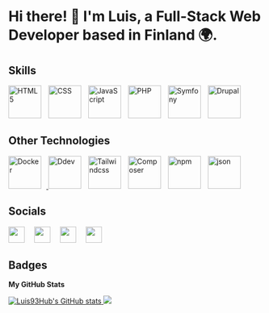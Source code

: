 # Hi there! 👋 I'm Luis, a Full-Stack Web Developer based in Finland 🌍.

## Skills
<p align="left">
  <img src="https://raw.githubusercontent.com/danielcranney/readme-generator/main/public/icons/skills/html5-colored.svg" width="65" height="65" target="_blank" alt="HTML5" style="margin-right: 10px;">
  <img src="https://diziglobalsolution.com/wp-content/uploads/2023/04/logo-css-3-1536.png" width="65" target="_blank" height="65" alt="CSS" style="margin-right: 10px;">
  <img src="https://raw.githubusercontent.com/danielcranney/readme-generator/main/public/icons/skills/javascript-colored.svg" width="65" height="65" target="_blank" alt="JavaScript" style="margin-right: 10px;">
  <img src="https://raw.githubusercontent.com/danielcranney/readme-generator/main/public/icons/skills/php-colored.svg" width="65" height="65" target="_blank" alt="PHP" style="margin-right: 10px;">
  <img src="https://connect.symfony.com/uploads/sln/1991a94e-4351-4af1-88ab-4f17f6d20f45/8697a26e-20ac-429a-8da7-510bf022a7c8.png" width="65" height="65" target="_blank" alt="Symfony" style="margin-right: 10px;">
  <img src="https://www.drupal.org/files/cta/graphic/Drupal_10_2%4072x_0.png" width="65" height="65" target="_blank" alt="Drupal" style="margin-right: 10px;">
</p>

## Other Technologies

<p align="left">
  <a href="https://www.docker.com/"><img src="https://docs.docker.com/assets/favicons/docs@2x.ico" width="65" height="65"  target="_blank" alt="Docker" style="margin-right: 10px;" </a>
   <a href="https://ddev.readthedocs.io/en/stable/"><img src="https://avatars.githubusercontent.com/u/595986?s=200&v=4" width="65" height="65" target="_blank" alt="Ddev" style="margin-right: 10px;"></a>
   <a href="https://tailwindcss.com/"><img src="https://www.drupal.org/files/project-images/screenshot_361.png" width="65" height="65" target="_blank" alt="Tailwindcss" style="margin-right: 10px;"></a>
   <a href="https://getcomposer.org/"><img src="https://getcomposer.org/img/logo-composer-transparent2.png" width="65" height="65" target="_blank" alt="Composer" style="margin-right: 10px;"></a>
   <a href="https://www.npmjs.com/"><img src="https://static-production.npmjs.com/b0f1a8318363185cc2ea6a40ac23eeb2.png" width="65" height="65" target="_blank" alt="npm" style="margin-right: 10px;"></a>
  <a href="https://www.json.org/json-en.html"> <img src="https://www.json.org/img/json160.gif" width="65" height="65" target="_blank" alt="json" style="margin-right: 10px;"></a>
</p>

## Socials

<p align="left">
  <a href="https://www.github.com/Luis93Hub" target="_blank"><img src="https://raw.githubusercontent.com/danielcranney/readme-generator/main/public/icons/socials/github-dark.svg" width="32" height="32" style="margin-right: 15px;"></a> 
  <a href="http://www.instagram.com/luis_hernandez993" target="_blank"><img src="https://raw.githubusercontent.com/danielcranney/readme-generator/main/public/icons/socials/instagram.svg" width="32" height="32" style="margin-right: 15px;"></a> 
  <a href="https://www.linkedin.com/in/luis-hernandez" target="_blank"><img src="https://raw.githubusercontent.com/danielcranney/readme-generator/main/public/icons/socials/linkedin.svg" width="32" height="32" style="margin-right: 15px;"></a> 
  <a href="https://www.twitter.com/@LuisCar28050784" target="_blank"><img src="https://raw.githubusercontent.com/danielcranney/readme-generator/main/public/icons/socials/twitter.svg" width="32" height="32"></a>
</p>

## Badges

**My GitHub Stats**

<a href="http://www.github.com/Luis93Hub">
  <img src="https://github-readme-stats.vercel.app/api?username=Luis93Hub&show_icons=true&hide=&count_private=true&title_color=3498db&text_color=ecf0f1&icon_color=3498db&bg_color=2c3e50&hide_border=true&show_icons=true" alt="Luis93Hub's GitHub stats">
</a>

<a href="http://www.github.com/Luis93Hub">
  <img src="https://github-readme-streak-stats.herokuapp.com/?user=Luis93Hub&stroke=ecf0f1&background=2c3e50&ring=3498db&fire=3498db&currStreakNum=ecf0f1&currStreakLabel=3498db&sideNums=ecf0f1&sideLabels=ecf0f1&dates=ecf0f1&hide_border=true" />
</a>
